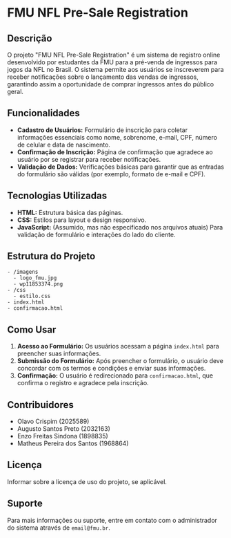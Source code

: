 # FMU NFL Pre-Sale Registration

## Descrição

O projeto "FMU NFL Pre-Sale Registration" é um sistema de registro online desenvolvido por estudantes da FMU para a pré-venda de ingressos para jogos da NFL no Brasil. O sistema permite aos usuários se inscreverem para receber notificações sobre o lançamento das vendas de ingressos, garantindo assim a oportunidade de comprar ingressos antes do público geral.

## Funcionalidades

- **Cadastro de Usuários:** Formulário de inscrição para coletar informações essenciais como nome, sobrenome, e-mail, CPF, número de celular e data de nascimento.
- **Confirmação de Inscrição:** Página de confirmação que agradece ao usuário por se registrar para receber notificações.
- **Validação de Dados:** Verificações básicas para garantir que as entradas do formulário são válidas (por exemplo, formato de e-mail e CPF).

## Tecnologias Utilizadas

- **HTML:** Estrutura básica das páginas.
- **CSS:** Estilos para layout e design responsivo.
- **JavaScript:** (Assumido, mas não especificado nos arquivos atuais) Para validação de formulário e interações do lado do cliente.

## Estrutura do Projeto

```
- /imagens
  - logo_fmu.jpg
  - wp11853374.png
- /css
  - estilo.css
- index.html
- confirmacao.html
```

## Como Usar

1. **Acesso ao Formulário:** Os usuários acessam a página `index.html` para preencher suas informações.
2. **Submissão do Formulário:** Após preencher o formulário, o usuário deve concordar com os termos e condições e enviar suas informações.
3. **Confirmação:** O usuário é redirecionado para `confirmacao.html`, que confirma o registro e agradece pela inscrição.

## Contribuidores

- Olavo Crispim (2025589)
- Augusto Santos Preto (2032163)
- Enzo Freitas Sindona (1898835)
- Matheus Pereira dos Santos (1968864)

## Licença

Informar sobre a licença de uso do projeto, se aplicável.

## Suporte

Para mais informações ou suporte, entre em contato com o administrador do sistema através de `email@fmu.br`.
